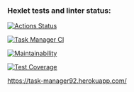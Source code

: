 ### Hexlet tests and linter status:
[![Actions Status](https://github.com/Maksyliator/php-project-lvl4/workflows/hexlet-check/badge.svg)](https://github.com/Maksyliator/php-project-lvl4/actions)


[![Task Manager CI](https://github.com/Maksyliator/php-project-lvl4/actions/workflows/task-manager.yml/badge.svg)](https://github.com/Maksyliator/php-project-lvl4/actions/workflows/task-manager.yml)

[![Maintainability](https://api.codeclimate.com/v1/badges/be73b9d1ec284cc2add6/maintainability)](https://codeclimate.com/github/Maksyliator/php-project-lvl4/maintainability)

[![Test Coverage](https://api.codeclimate.com/v1/badges/be73b9d1ec284cc2add6/test_coverage)](https://codeclimate.com/github/Maksyliator/php-project-lvl4/test_coverage)

https://task-manager92.herokuapp.com/ 
